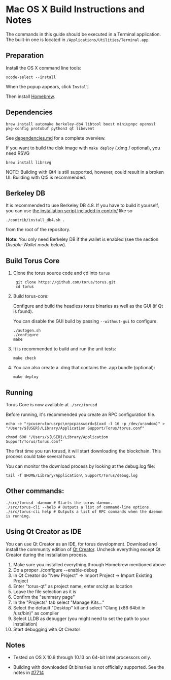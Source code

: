 Mac OS X Build Instructions and Notes
====================================
The commands in this guide should be executed in a Terminal application.
The built-in one is located in `/Applications/Utilities/Terminal.app`.

Preparation
-----------
Install the OS X command line tools:

`xcode-select --install`

When the popup appears, click `Install`.

Then install [Homebrew](https://brew.sh).

Dependencies
----------------------

    brew install automake berkeley-db4 libtool boost miniupnpc openssl pkg-config protobuf python3 qt libevent

See [dependencies.md](dependencies.md) for a complete overview.

If you want to build the disk image with `make deploy` (.dmg / optional), you need RSVG

    brew install librsvg

NOTE: Building with Qt4 is still supported, however, could result in a broken UI. Building with Qt5 is recommended.

Berkeley DB
-----------
It is recommended to use Berkeley DB 4.8. If you have to build it yourself,
you can use [the installation script included in contrib/](/contrib/install_db4.sh)
like so

```shell
./contrib/install_db4.sh .
```

from the root of the repository.

**Note**: You only need Berkeley DB if the wallet is enabled (see the section *Disable-Wallet mode* below).

Build Torus Core
------------------------

1. Clone the torus source code and cd into `torus`

        git clone https://github.com/torus/torus.git
        cd torus

2.  Build torus-core:

    Configure and build the headless torus binaries as well as the GUI (if Qt is found).

    You can disable the GUI build by passing `--without-gui` to configure.

        ./autogen.sh
        ./configure
        make

3.  It is recommended to build and run the unit tests:

        make check

4.  You can also create a .dmg that contains the .app bundle (optional):

        make deploy

Running
-------

Torus Core is now available at `./src/torusd`

Before running, it's recommended you create an RPC configuration file.

    echo -e "rpcuser=torusrpc\nrpcpassword=$(xxd -l 16 -p /dev/urandom)" > "/Users/${USER}/Library/Application Support/Torus/torus.conf"

    chmod 600 "/Users/${USER}/Library/Application Support/Torus/torus.conf"

The first time you run torusd, it will start downloading the blockchain. This process could take several hours.

You can monitor the download process by looking at the debug.log file:

    tail -f $HOME/Library/Application\ Support/Torus/debug.log

Other commands:
-------

    ./src/torusd -daemon # Starts the torus daemon.
    ./src/torus-cli --help # Outputs a list of command-line options.
    ./src/torus-cli help # Outputs a list of RPC commands when the daemon is running.

Using Qt Creator as IDE
------------------------
You can use Qt Creator as an IDE, for torus development.
Download and install the community edition of [Qt Creator](https://www.qt.io/download/).
Uncheck everything except Qt Creator during the installation process.

1. Make sure you installed everything through Homebrew mentioned above
2. Do a proper ./configure --enable-debug
3. In Qt Creator do "New Project" -> Import Project -> Import Existing Project
4. Enter "torus-qt" as project name, enter src/qt as location
5. Leave the file selection as it is
6. Confirm the "summary page"
7. In the "Projects" tab select "Manage Kits..."
8. Select the default "Desktop" kit and select "Clang (x86 64bit in /usr/bin)" as compiler
9. Select LLDB as debugger (you might need to set the path to your installation)
10. Start debugging with Qt Creator

Notes
-----

* Tested on OS X 10.8 through 10.13 on 64-bit Intel processors only.

* Building with downloaded Qt binaries is not officially supported. See the notes in [#7714](https://github.com/bitcoin/bitcoin/issues/7714)
